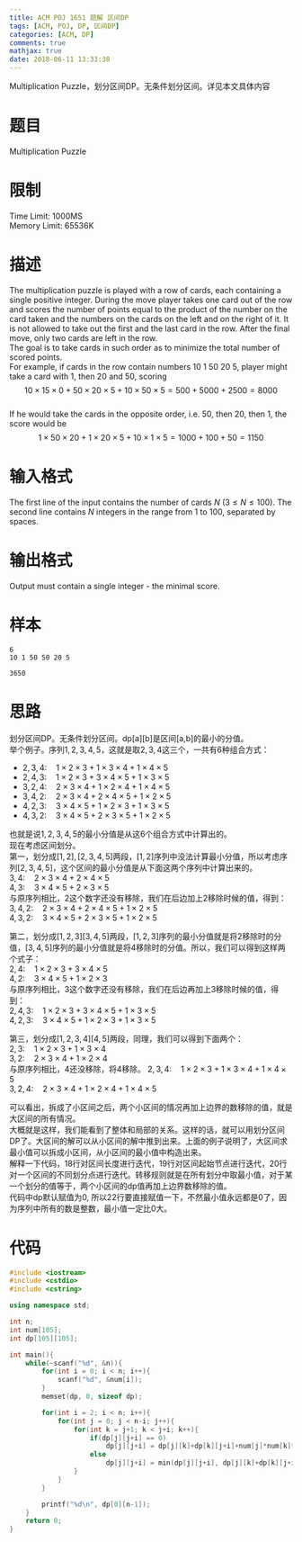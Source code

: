 ```yaml
---
title: ACM POJ 1651 题解 区间DP
tags: [ACM, POJ, DP, 区间DP]
categories: [ACM, DP]
comments: true
mathjax: true
date: 2018-06-11 13:33:38
---
```

Multiplication Puzzle，划分区间DP。无条件划分区间。详见本文具体内容  

<!-- more -->

# 题目
Multiplication Puzzle  

# 限制
Time Limit: 1000MS  
Memory Limit: 65536K  

# 描述
The multiplication puzzle is played with a row of cards, each containing a single positive integer. During the move player takes one card out of the row and scores the number of points equal to the product of the number on the card taken and the numbers on the cards on the left and on the right of it. It is not allowed to take out the first and the last card in the row. After the final move, only two cards are left in the row.   
The goal is to take cards in such order as to minimize the total number of scored points.   
For example, if cards in the row contain numbers 10 1 50 20 5, player might take a card with 1, then 20 and 50, scoring  
$$10 \times 15 \times 0 + 50 \times 20 \times 5 + 10 \times 50 \times 5 = 500+5000+2500 = 8000$$  
If he would take the cards in the opposite order, i.e. 50, then 20, then 1, the score would be   
$$1 \times 50 \times 20 + 1 \times 20 \times 5 + 10 \times 1 \times 5 = 1000+100+50 = 1150$$  

# 输入格式
The first line of the input contains the number of cards $N$ $(3 \le N \le 100)$. The second line contains $N$ integers in the range from $1$ to $100$, separated by spaces.  

# 输出格式
Output must contain a single integer - the minimal score.  

# 样本
```
6
10 1 50 50 20 5
```
```
3650
```

# 思路
划分区间DP。无条件划分区间。dp[a][b]是区间[a,b]的最小的分值。  
举个例子。序列$1,2,3,4,5$，这就是取$2,3,4$这三个，一共有$6$种组合方式：  

* $2,3,4: \quad 1 \times 2 \times 3+1 \times 3 \times 4+1 \times 4 \times 5$  
* $2,4,3: \quad 1 \times 2 \times 3+3 \times 4 \times 5+1 \times 3 \times 5$  
* $3,2,4: \quad 2 \times 3 \times 4+1 \times 2 \times 4+1 \times 4 \times 5$  
* $3,4,2: \quad 2 \times 3 \times 4+2 \times 4 \times 5+1 \times 2 \times 5$  
* $4,2,3: \quad 3 \times 4 \times 5+1 \times 2 \times 3+1 \times 3 \times 5$  
* $4,3,2: \quad 3 \times 4 \times 5+2 \times 3 \times 5+1 \times 2 \times 5$  

也就是说$1,2,3,4,5$的最小分值是从这$6$个组合方式中计算出的。  
现在考虑区间划分。  
第一，划分成$[1,2],[2,3,4,5]$两段，$[1,2]$序列中没法计算最小分值，所以考虑序列$[2,3,4,5]$，这个区间的最小分值是从下面这两个序列中计算出来的。  
$3,4: \quad 2 \times 3 \times 4+2 \times 4 \times 5$  
$4,3: \quad 3 \times 4 \times 5+2 \times 3 \times 5$  
与原序列相比，2这个数字还没有移除，我们在后边加上2移除时候的值，得到：  
$3,4,2: \quad 2 \times 3 \times 4+2 \times 4 \times 5+1 \times 2 \times 5$  
$4,3,2: \quad 3 \times 4 \times 5+2 \times 3 \times 5+1 \times 2 \times 5$  
  
第二，划分成$[1,2,3][3,4,5]$两段，$[1,2,3]$序列的最小分值就是将2移除时的分值，$[3,4,5]$序列的最小分值就是将4移除时的分值。所以，我们可以得到这样两个式子：  
$2,4: \quad 1 \times 2 \times 3+3 \times 4 \times 5$  
$4,2: \quad 3 \times 4 \times 5+1 \times 2 \times 3$  
与原序列相比，3这个数字还没有移除，我们在后边再加上3移除时候的值，得到：  
$2,4,3: \quad 1 \times 2 \times 3+3 \times 4 \times 5+1 \times 3 \times 5$  
$4,2,3: \quad 3 \times 4 \times 5+1 \times 2 \times 3+1 \times 3 \times 5$  
  
第三，划分成$[1,2,3,4][4,5]$两段，同理，我们可以得到下面两个：  
$2,3: \quad 1 \times 2 \times 3+1 \times 3 \times 4$  
$3,2: \quad 2 \times 3 \times 4+1 \times 2 \times 4$  
与原序列相比，4还没移除，将4移除。
$2,3,4: \quad 1 \times 2 \times 3+1 \times 3 \times 4+1 \times 4 \times 5$  
$3,2,4: \quad 2 \times 3 \times 4+1 \times 2 \times 4+1 \times 4 \times 5$  
  
可以看出，拆成了小区间之后，两个小区间的情况再加上边界的数移除的值，就是大区间的所有情况。  
大概就是这样，我们能看到了整体和局部的关系。这样的话，就可以用划分区间DP了。大区间的解可以从小区间的解中推到出来。上面的例子说明了，大区间求最小值可以拆成小区间，从小区间的最小值中构造出来。  
解释一下代码，18行对区间长度进行迭代，19行对区间起始节点进行迭代，20行对一个区间的不同划分点进行迭代。转移规则就是在所有划分中取最小值，对于某一个划分的值等于，两个小区间的dp值再加上边界数移除的值。  
代码中dp默认赋值为0, 所以22行要直接赋值一下，不然最小值永远都是0了，因为序列中所有的数是整数，最小值一定比0大。  

# 代码
```c++
#include <iostream>
#include <cstdio>
#include <cstring>

using namespace std;

int n;
int num[105];
int dp[105][105];

int main(){
    while(~scanf("%d", &n)){
        for(int i = 0; i < n; i++){
            scanf("%d", &num[i]);
        }
        memset(dp, 0, sizeof dp);

        for(int i = 2; i < n; i++){
            for(int j = 0; j < n-i; j++){
                for(int k = j+1; k < j+i; k++){
                    if(dp[j][j+i] == 0)
                        dp[j][j+i] = dp[j][k]+dp[k][j+i]+num[j]*num[k]*num[j+i];
                    else
                        dp[j][j+i] = min(dp[j][j+i], dp[j][k]+dp[k][j+i]+num[j]*num[k]*num[j+i]);
                }
            }
        }

        printf("%d\n", dp[0][n-1]);
    }
    return 0;
}

```
